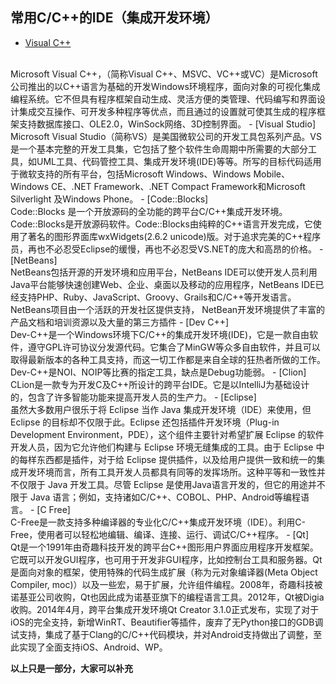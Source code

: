 
## 常用C/C++的IDE（集成开发环境）

- [Visual C++]
</br>
Microsoft Visual C++，（简称Visual C++、MSVC、VC++或VC）是Microsoft公司推出的以C++语言为基础的开发Windows环境程序，面向对象的可视化集成编程系统。它不但具有程序框架自动生成、灵活方便的类管理、代码编写和界面设计集成交互操作、可开发多种程序等优点，而且通过的设置就可使其生成的程序框架支持数据库接口、OLE2.0，WinSock网络、3D控制界面。
- [Visual Studio]  
Microsoft Visual Studio（简称VS）是美国微软公司的开发工具包系列产品。VS是一个基本完整的开发工具集，它包括了整个软件生命周期中所需要的大部分工具，如UML工具、代码管控工具、集成开发环境(IDE)等等。所写的目标代码适用于微软支持的所有平台，包括Microsoft Windows、Windows Mobile、Windows CE、.NET Framework、.NET Compact Framework和Microsoft Silverlight 及Windows Phone。
- [Code::Blocks]
</br>
Code::Blocks 是一个开放源码的全功能的跨平台C/C++集成开发环境。 Code::Blocks是开放源码软件。Code::Blocks由纯粹的C++语言开发完成，它使用了著名的图形界面库wxWidgets(2.6.2 unicode)版。对于追求完美的C++程序员，再也不必忍受Eclipse的缓慢，再也不必忍受VS.NET的庞大和高昂的价格。
- [NetBeans]
</br>
NetBeans包括开源的开发环境和应用平台，NetBeans IDE可以使开发人员利用Java平台能够快速创建Web、企业、桌面以及移动的应用程序，NetBeans IDE已经支持PHP、Ruby、JavaScript、Groovy、Grails和C/C++等开发语言。NetBeans项目由一个活跃的开发社区提供支持， NetBean开发环境提供了丰富的产品文档和培训资源以及大量的第三方插件
- [Dev C++]
</br>
Dev-C++是一个Windows环境下C/C++的集成开发环境(IDE)，它是一款自由软件，遵守GPL许可协议分发源代码。它集合了MinGW等众多自由软件，并且可以取得最新版本的各种工具支持，而这一切工作都是来自全球的狂热者所做的工作。Dev-C++是NOI、NOIP等比赛的指定工具，缺点是Debug功能弱。
- [Clion]
</br>
CLion是一款专为开发C及C++所设计的跨平台IDE。它是以IntelliJ为基础设计的，包含了许多智能功能来提高开发人员的生产力。
- [Eclipse]
</br>
虽然大多数用户很乐于将 Eclipse 当作 Java 集成开发环境（IDE）来使用，但 Eclipse 的目标却不仅限于此。Eclipse 还包括插件开发环境（Plug-in Development Environment，PDE），这个组件主要针对希望扩展 Eclipse 的软件开发人员，因为它允许他们构建与 Eclipse 环境无缝集成的工具。由于 Eclipse 中的每样东西都是插件，对于给 Eclipse 提供插件，以及给用户提供一致和统一的集成开发环境而言，所有工具开发人员都具有同等的发挥场所。这种平等和一致性并不仅限于 Java 开发工具。尽管 Eclipse 是使用Java语言开发的，但它的用途并不限于 Java 语言；例如，支持诸如C/C++、COBOL、PHP、Android等编程语言。
- [C Free]
</br>
C-Free是一款支持多种编译器的专业化C/C++集成开发环境（IDE）。利用C-Free，使用者可以轻松地编辑、编译、连接、运行、调试C/C++程序。
- [Qt]
</br>
Qt是一个1991年由奇趣科技开发的跨平台C++图形用户界面应用程序开发框架。它既可以开发GUI程序，也可用于开发非GUI程序，比如控制台工具和服务器。Qt是面向对象的框架，使用特殊的代码生成扩展（称为元对象编译器(Meta Object Compiler, moc)）以及一些宏，易于扩展，允许组件编程。2008年，奇趣科技被诺基亚公司收购，Qt也因此成为诺基亚旗下的编程语言工具。2012年，Qt被Digia收购。2014年4月，跨平台集成开发环境Qt Creator 3.1.0正式发布，实现了对于iOS的完全支持，新增WinRT、Beautifier等插件，废弃了无Python接口的GDB调试支持，集成了基于Clang的C/C++代码模块，并对Android支持做出了调整，至此实现了全面支持iOS、Android、WP。

[Visual C++]: <https://www.visualstudio.com/en-us/features/cplusplus.aspx>
[Visual Studio]: <https://www.visualstudio.com/>
[Code::Blocks]: <http://www.codeblocks.org/>
[NetBeans]: <http://www.netbeans.org/features/cpp/index.html>
[Dev C++]: https://sourceforge.net/projects/orwelldevcpp>
[Clion]: <https://www.jetbrains.com/clion/>
[Eclipse]: <https://eclipse.org/cdt/>
[Qt]: <https://www.qt.io/>
[C Free]: <www.programarts.com/cfree_en/download.htm>

**以上只是一部分，大家可以补充**
